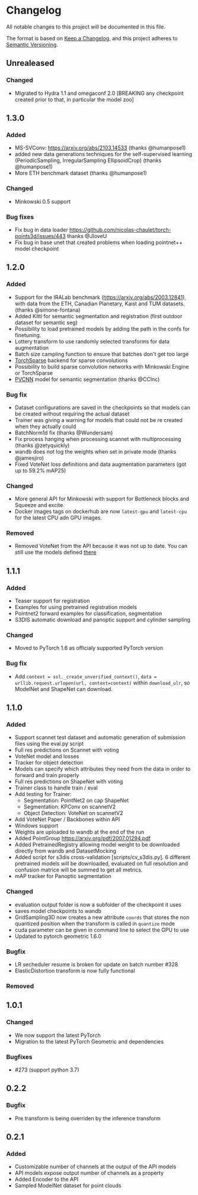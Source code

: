 # Changelog

All notable changes to this project will be documented in this file.

The format is based on [Keep a Changelog](https://keepachangelog.com/en/1.0.0/),
and this project adheres to [Semantic Versioning](https://semver.org/spec/v2.0.0.html).

## Unrealeased

### Changed

- Migrated to Hydra 1.1 and omegaconf 2.0 [BREAKING any checkpoint created prior to that, in particular the model zoo]

## 1.3.0

### Added

- MS-SVConv: https://arxiv.org/abs/2103.14533 (thanks @humanpose1)
- added new data generations techniques for the self-supervised learning (PeriodicSampling, IrregularSampling EllipsoidCrop) (thanks @humanpose1)
- More ETH benchmark dataset (thanks @humanpose1)

### Changed

- Minkowski 0.5 support

### Bug fixes

- Fix bug in data loader https://github.com/nicolas-chaulet/torch-points3d/issues/443 thanks @JloveU
- Fix bug in base unet that created problems when loading pointnet++ model checkpoint

## 1.2.0

### Added

- Support for the IRALab benchmark (https://arxiv.org/abs/2003.12841), with data from the ETH, Canadian Planetary, Kaist and TUM datasets. (thanks @simone-fontana)
- Added Kitti for semantic segmentation and registration (first outdoor dataset for semantic seg)
- Possibility to load pretrained models by adding the path in the confs for finetuning.
- Lottery transform to use randomly selected transforms for data augmentation
- Batch size campling function to ensure that batches don't get too large
- [TorchSparse](https://github.com/mit-han-lab/torchsparse) backend for sparse convolutions
- Possibility to build sparse convolution networks with Minkowski Engine or TorchSparse
- [PVCNN](https://arxiv.org/abs/1907.03739) model for semantic segmentation (thanks @CCInc)

### Bug fix

- Dataset configurations are saved in the checkpoints so that models can be created without requiring the actual dataset
- Trainer was giving a warning for models that could not be re created when they actually could
- BatchNorm1d fix (thanks @Wundersam)
- Fix process hanging when processing scannet with multiprocessing (thanks @zetyquickly)
- wandb does not log the weights when set in private mode (thanks @jamesjiro)
- Fixed VoteNet loss definitions and data augmentation parameters (got up to 59.2% mAP25)

### Changed

- More general API for Minkowski with support for Bottleneck blocks and Squeeze and excite.
- Docker images tags on dockerhub are now `latest-gpu` and `latest-cpu` for the latest CPU adn GPU images.

### Removed

- Removed VoteNet from the API because it was not up to date. You can still use the models defined [there](https://github.com/nicolas-chaulet/torch-points3d/tree/master/torch_points3d/models/object_detection)

## 1.1.1

### Added

- Teaser support for registration
- Examples for using pretrained registration models
- Pointnet2 forward examples for classification, segmentation
- S3DIS automatic download and panoptic support and cylinder sampling

### Changed

- Moved to PyTorch 1.6 as officialy supported PyTorch version

### Bug fix

- Add `context = ssl._create_unverified_context()`, `data = urllib.request.urlopen(url, context=context)` within `download_ulr`, so ModelNet and ShapeNet can download.

## 1.1.0

### Added

- Support scannet test dataset and automatic generation of submission files using the eval.py script
- Full res predictions on Scannet with voting
- VoteNet model and losses
- Tracker for object detection
- Models can specify which attributes they need from the data in order to forward and train properly
- Full res predictions on ShapeNet with voting
- Trainer class to handle train / eval
- Add testing for Trainer:
  - Segmentation: PointNet2 on cap ShapeNet
  - Segmentation: KPConv on scannetV2
  - Object Detection: VoteNet on scannetV2
- Add VoteNet Paper / Backbones within API
- Windows support
- Weights are uploaded to wandb at the end of the run
- Added PointGroup https://arxiv.org/pdf/2007.01294.pdf
- Added PretrainedRegistry allowing model weight to be downloaded directly from wandb and DatasetMocking
- Added script for s3dis cross-validation [scripts/cv_s3dis.py]. 6 different pretrained models will be downloaded, evaluated on full resolution and confusion matrice will be summed to get all metrics.
- mAP tracker for Panoptic segmentation

### Changed

- evaluation output folder is now a subfolder of the checkpoint it uses
- saves model checkpoints to wandb
- GridSampling3D now creates a new attribute `coords` that stores the non quantized position when the transform is called in `quantize` mode
- cuda parameter can be given in command line to select the GPU to use
- Updated to pytorch geometric 1.6.0

### Bugfix

- LR secheduler resume is broken for update on batch number #328
- ElasticDistortion transform is now fully functional

### Removed

## 1.0.1

### Changed

- We now support the latest PyTorch
- Migration to the latest PyTorch Geometric and dependencies

### Bugfixes

- #273 (support python 3.7)

## 0.2.2

### Bugfix

- Pre transform is being overriden by the inference transform

## 0.2.1

### Added

- Customizable number of channels at the output of the API models
- API models expose output number of channels as a property
- Added Encoder to the API
- Sampled ModelNet dataset for point clouds

